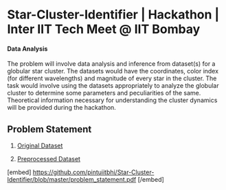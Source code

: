 # Star-Cluster-Identifier | Hackathon | Inter IIT Tech Meet @ IIT Bombay
#### Data Analysis 

The problem will involve data analysis and inference from dataset(s) for a globular star cluster. 
The datasets would have the coordinates, color index (for different wavelengths) and magnitude of every star in the cluster.
The task would involve using the datasets appropriately to analyze the globular cluster to determine some parameters and peculiarities of the same. 
Theoretical information necessary for understanding the cluster dynamics will be provided during the hackathon.

## Problem Statement
   1. [Original Dataset](https://drive.google.com/file/d/1WkCE1cxiFFedq7I9DjnlkDwSSwZynj4z/view?usp=sharing)
   
   2. [Preprocessed Dataset](https://drive.google.com/open?id=1DHesv5yuwqxMcRJxcS2G1UbuOeZfW-VC)

[embed] https://github.com/pintuiitbhi/Star-Cluster-Identifier/blob/master/problem_statement.pdf [/embed]

